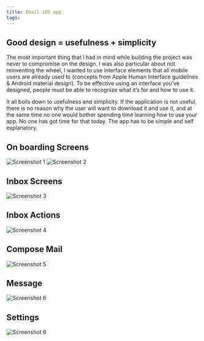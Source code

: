 ```yaml
---
title: Email iOS app
tags:
---
```


## Good design = usefulness + simplicity
The most important thing that I had in mind while building the project was never to compromise on the design. I was also particular about not reinventing the wheel, I wanted to use interface elements that all mobile users are already used to (concepts from Apple Human Interface guidelines & Android material design). To be effective using an interface you’ve designed, people must be able to recognize what it’s for and how to use it.

It all boils down to usefulness and simplicity. If the application is not useful, there is no reason why the user will want to download it and use it, and at the same time no one would bother spending time learning how to use your app. No one has got time for that today. The app has to be simple and self explanatory.

<!-- more -->

## On boarding Screens
![Screenshot 1](/img/inbox-mail-app/onboarding-screens.png)
![Screenshot 2](/img/inbox-mail-app/getting-started.png)

## Inbox Screens
![Screenshot 3](/img/inbox-mail-app/inbox-screens.png)

## Inbox Actions
![Screenshot 4](/img/inbox-mail-app/inbox-actions.png)

## Compose Mail
![Screenshot 5](/img/inbox-mail-app/compose-mail.png)

## Message
![Screenshot 6](/img/inbox-mail-app/message.png)

## Settings
![Screenshot 6](/img/inbox-mail-app/settings.png)